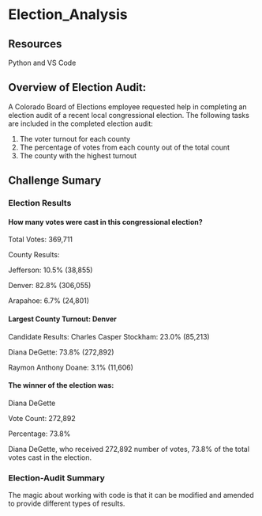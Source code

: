 # Election_Analysis

## Resources
  Python and VS Code

## Overview of Election Audit:
A Colorado Board of Elections employee requested help in completing an election audit of a recent local congressional election. 
The following tasks are included in the completed election audit:
  1. The voter turnout for each county
  2. The percentage of votes from each county out of the total count
  3. The county with the highest turnout


## Challenge Sumary

### Election Results
#### How many votes were cast in this congressional election?
Total Votes: 369,711

County Results:

Jefferson: 10.5% (38,855)

Denver: 82.8% (306,055)

Arapahoe: 6.7% (24,801)

#### Largest County Turnout: Denver

Candidate Results:
Charles Casper Stockham: 23.0% (85,213)

Diana DeGette: 73.8% (272,892)

Raymon Anthony Doane: 3.1% (11,606)

#### The winner of the election was:

Diana DeGette

Vote Count: 272,892

Percentage: 73.8%
 
Diana DeGette, who received 272,892 number of votes, 73.8% of the total votes cast in the election.
 
### Election-Audit Summary
The magic about working with code is that it can be modified and amended to provide different types of results. 
